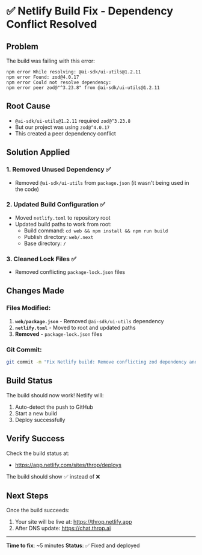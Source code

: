 # ✅ Netlify Build Fix - Dependency Conflict Resolved

## Problem
The build was failing with this error:
```
npm error While resolving: @ai-sdk/ui-utils@1.2.11
npm error Found: zod@4.0.17
npm error Could not resolve dependency:
npm error peer zod@"^3.23.8" from @ai-sdk/ui-utils@1.2.11
```

## Root Cause
- `@ai-sdk/ui-utils@1.2.11` required `zod@^3.23.8`
- But our project was using `zod@^4.0.17`
- This created a peer dependency conflict

## Solution Applied

### 1. Removed Unused Dependency ✅
- Removed `@ai-sdk/ui-utils` from `package.json` (it wasn't being used in the code)

### 2. Updated Build Configuration ✅
- Moved `netlify.toml` to repository root
- Updated build paths to work from root:
  - Build command: `cd web && npm install && npm run build`
  - Publish directory: `web/.next`
  - Base directory: `/`

### 3. Cleaned Lock Files ✅
- Removed conflicting `package-lock.json` files

## Changes Made

### Files Modified:
1. **`web/package.json`** - Removed `@ai-sdk/ui-utils` dependency
2. **`netlify.toml`** - Moved to root and updated paths
3. **Removed** - `package-lock.json` files

### Git Commit:
```bash
git commit -m "Fix Netlify build: Remove conflicting zod dependency and update build config"
```

## Build Status

The build should now work! Netlify will:
1. Auto-detect the push to GitHub
2. Start a new build
3. Deploy successfully

## Verify Success

Check the build status at:
- https://app.netlify.com/sites/throp/deploys

The build should show ✅ instead of ❌

## Next Steps

Once the build succeeds:
1. Your site will be live at: https://throp.netlify.app
2. After DNS update: https://chat.throp.ai

---

**Time to fix**: ~5 minutes
**Status**: ✅ Fixed and deployed
